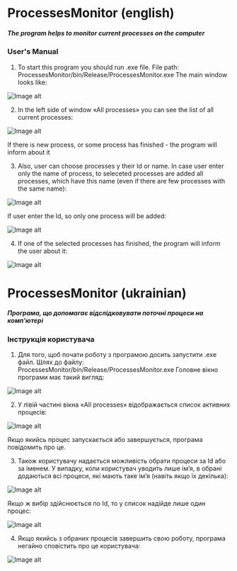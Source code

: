 # ProcessesMonitor (english)
##### The program helps to monitor current processes on the computer


### User's Manual

1. To start this program you should run .exe file. File path: ProcessesMonitor/bin/Release/ProcessesMonitor.exe
   The main window looks like:

![Image alt](https://github.com/YevheniiMoroz/ProcessesMonitor/blob/master/Templates/1.png)

2. In the left side of window «All processes» you can see the list of all current processes:

![Image alt](https://github.com/YevheniiMoroz/ProcessesMonitor/blob/master/Templates/2.png)

If there is new process, or some process has finished - the program will inform about it

3. Also, user can choose processes y their Id or name. In case user enter only the name of process, to seleceted processes are added all processes, which have this name (even if there are few processes with the same name):

![Image alt](https://github.com/YevheniiMoroz/ProcessesMonitor/blob/master/Templates/3.png)

If user enter the Id, so only one process will be added:

![Image alt](https://github.com/YevheniiMoroz/ProcessesMonitor/blob/master/Templates/4.png)

4. If one of the selected processes has finished, the program will inform the user about it:

![Image alt](https://github.com/YevheniiMoroz/ProcessesMonitor/blob/master/Templates/5.png)

# ProcessesMonitor (ukrainian)
##### Програма, що допомагає відслідковувати поточні процеси на комп'ютері


### Інструкція користувача

1. Для того, щоб почати роботу з програмою досить запустити .exe файл. Шлях до файлу: ProcessesMonitor/bin/Release/ProcessesMonitor.exe
   Головне вікно програми має такий вигляд:

![Image alt](https://github.com/YevheniiMoroz/ProcessesMonitor/blob/master/Templates/1.png)

2. У лівій частині вікна «All processes» відображається список активних процесів:

![Image alt](https://github.com/YevheniiMoroz/ProcessesMonitor/blob/master/Templates/2.png)

Якщо якийсь процес запускається або завершується, програма повідомить про це.

3. Також користувачу надається можливість обрати процеси за Id або за іменем. У випадку, коли користувач уводить лише ім’я, в обрані додаються всі процеси, які мають таке ім’я (навіть якщо їх декілька):

![Image alt](https://github.com/YevheniiMoroz/ProcessesMonitor/blob/master/Templates/3.png)

Якщо ж вибір здійснюється по Id, то у список надійде лише один процес:

![Image alt](https://github.com/YevheniiMoroz/ProcessesMonitor/blob/master/Templates/4.png)

4. Якщо якийсь з обраних процесів завершить свою роботу, програма негайно сповістить про це користувача:

![Image alt](https://github.com/YevheniiMoroz/ProcessesMonitor/blob/master/Templates/5.png)
